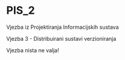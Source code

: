 PIS_2
=====

Vjezba iz Projektiranja Informacijskih sustava

Vjezba 3 - Distribuirani sustavi verzioniranja

Vjezba nista ne valja!

